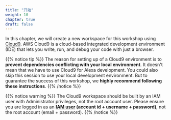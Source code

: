 ```yaml
---
title: "开始"
weight: 10
chapter: true
draft: false
---
```


In this chapter, we will create a new workspace for this workshop using [Cloud9](https://aws.amazon.com/cloud9/).
AWS Cloud9 is a cloud-based integrated development environment (IDE) that lets you write, run, and debug your code 
with just a browser.

{{% notice tip %}}
The reason for setting up of a Cloud9 environment is to **prevent dependencies conflicting with your local 
environment**. It doesn't mean that we have to use Cloud9 for Alexa development.
You could also skip this session to use your local development environment. But to guarantee the success of this 
workshop, we **highly recommend following these instructions**.
{{% /notice %}}

{{% notice warning %}}
The Cloud9 workspace should be built by an IAM user with Administrator privileges,
not the root account user. Please ensure you are logged in as an 
**[IAM user](https://docs.aws.amazon.com/IAM/latest/UserGuide/id_users.html) (account id + username + password)**, 
not the root account (email + password).
{{% /notice %}}



